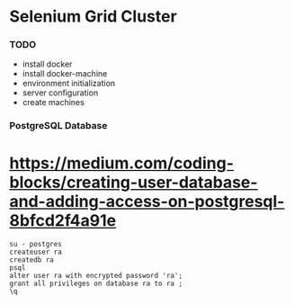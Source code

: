 # Selenium Grid Cluster

### TODO
- install docker
- install docker-machine
- environment initialization
- server configuration
- create machines

### PostgreSQL Database
# https://medium.com/coding-blocks/creating-user-database-and-adding-access-on-postgresql-8bfcd2f4a91e
```
su - postgres
createuser ra
createdb ra
psql
alter user ra with encrypted password 'ra';
grant all privileges on database ra to ra ;
\q
```
